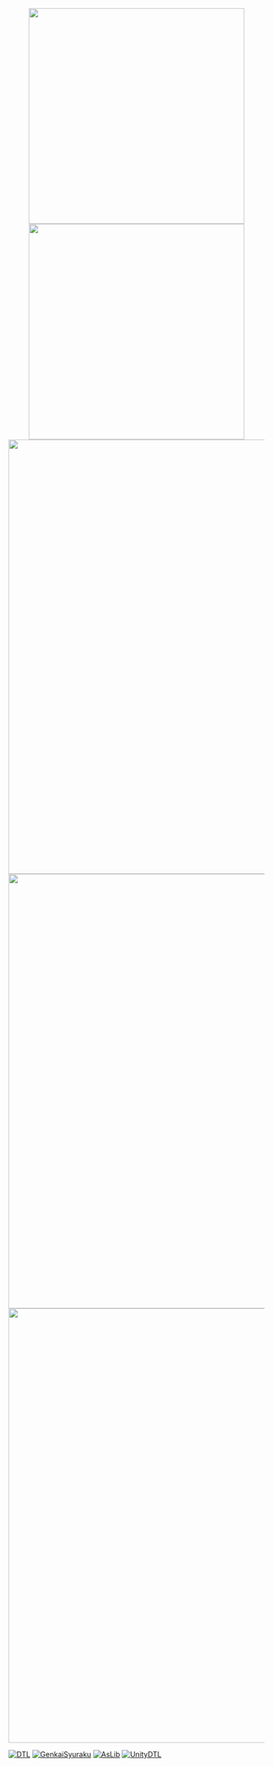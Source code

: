 <p align="center">
<a href="https://github.com/Kasugaccho/DungeonTemplateLibrary"><img src="https://raw.githubusercontent.com/Kasugaccho/Kasugaccho/master/Picture/left.gif" width="424px"></a> <a href="https://github.com/Kasugaccho/DungeonTemplateLibrary"><img src="https://raw.githubusercontent.com/Kasugaccho/Kasugaccho/master/Picture/right.gif" width="424px"></a> <a href="https://github.com/Kasugaccho/DungeonTemplateLibrary"><img src="https://raw.githubusercontent.com/Kasugaccho/Kasugaccho/master/Picture/down.gif" width="854px"></a> <a href="https://github.com/Kasugaccho/DungeonTemplateLibrary"><img src="https://raw.githubusercontent.com/Kasugaccho/Kasugaccho/master/Picture/rpg.gif" width="854px"></a> <a href="https://github.com/Kasugaccho/DungeonTemplateLibrary"><img src="https://raw.githubusercontent.com/Kasugaccho/Kasugaccho/master/Picture/love.gif" width="854px"></a>
</p>

[![DTL](https://raw.githubusercontent.com/Kasugaccho/Kasugaccho/master/Picture/dungeon_template_library.png)](https://github.com/Kasugaccho/DungeonTemplateLibrary)
[![GenkaiSyuraku](https://raw.githubusercontent.com/Kasugaccho/Kasugaccho/master/Picture/genkai_syuraku.png)](https://github.com/Kasugaccho/GenkaiSyuraku)
[![AsLib](https://raw.githubusercontent.com/Kasugaccho/Kasugaccho/master/Picture/aslib.png)](https://github.com/Kasugaccho/AsLib)
[![UnityDTL](https://raw.githubusercontent.com/Kasugaccho/Kasugaccho/master/Picture/dungeon_template_library_unity.png)](https://github.com/sitRyo/DungeonTemplateLibraryUnity)

<!--
**Kasugaccho/Kasugaccho** is a ✨ _special_ ✨ repository because its `README.md` (this file) appears on your GitHub profile.

- [📱 Click here to visit the **Google Play Store**.](https://play.google.com/store/apps/developer?id=Gaccho)

Here are some ideas to get you started:

- 🔭 I’m currently working on ...
- 🌱 I’m currently learning ...
- 👯 I’m looking to collaborate on ...
- 🤔 I’m looking for help with ...
- 💬 Ask me about ...
- 📫 How to reach me: ...
- 😄 Pronouns: ...
- ⚡ Fun fact: ...
### Hi there 👋
-->
